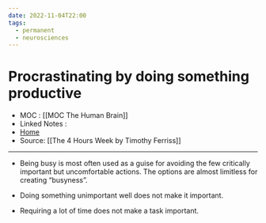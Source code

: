 ```yaml
---
date: 2022-11-04T22:00
tags:
  - permanent
  - neurosciences
---
```

# Procrastinating by doing something productive
- MOC : [[MOC The Human Brain]]
- Linked Notes : 
- [Home](https://misudashi.ga/)
- Source: [[The 4 Hours Week by Timothy Ferriss]]
----------
- Being busy is most often used as a guise for avoiding the few critically important but uncomfortable actions. The options are almost limitless for creating “busyness”.

- Doing something unimportant well does not make it important.
- Requiring a lot of time does not make a task important.